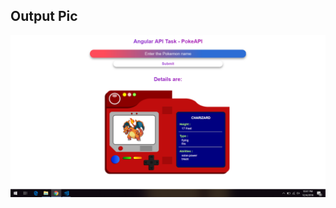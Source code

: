 ## Output Pic
![Output Image](https://github.com/kalyan555/Berkadia-Training/blob/master/Week%203/Angular%20API%20Task/output.png)
